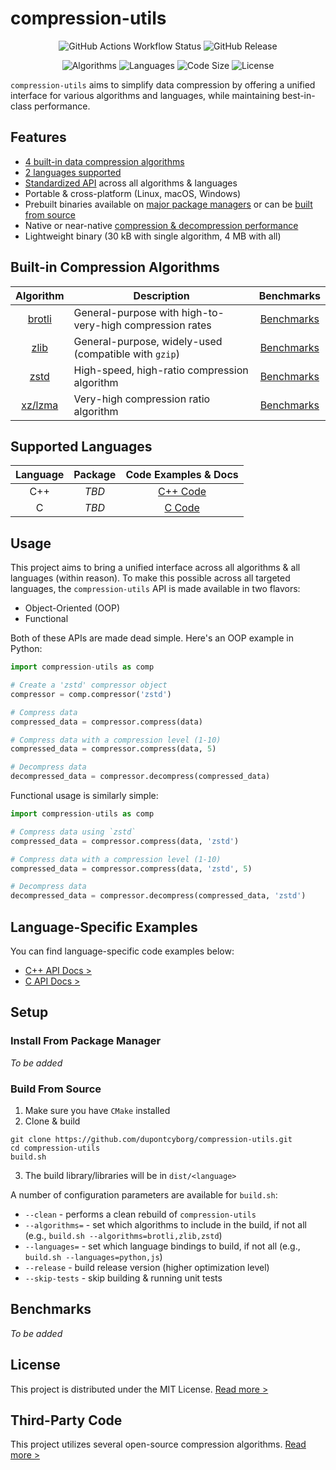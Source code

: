 # compression-utils

<p align="center">
  <img src="https://img.shields.io/github/actions/workflow/status/dupontcyborg/compression-utils/build_and_test.yml" alt="GitHub Actions Workflow Status"/>
  <img src="https://img.shields.io/github/v/release/dupontcyborg/compression-utils" alt="GitHub Release"/>
</p>
<p align="center">
  <img src="https://img.shields.io/badge/algorithms-4-green?style=flat" alt="Algorithms"/>
  <img src="https://img.shields.io/badge/languages-2-yellow?style=flat" alt="Languages"/>
  <img src="https://img.shields.io/github/languages/code-size/dupontcyborg/compression-utils" alt="Code Size"/>
  <img src="https://img.shields.io/github/license/dupontcyborg/compression-utils" alt="License"/>
</p>

`compression-utils` aims to simplify data compression by offering a unified interface for various algorithms and languages, while maintaining best-in-class performance. 

## Features

- [4 built-in data compression algorithms](#built-in-compression-algorithms)
- [2 languages supported](#supported-languages)
- [Standardized API](#usage) across all algorithms & languages
- Portable & cross-platform (Linux, macOS, Windows)
- Prebuilt binaries available on [major package managers](#supported-languages) or can be [built from source](#build-from-source)
- Native or near-native [compression & decompression performance](#benchmarks)
- Lightweight binary (30 kB with single algorithm, 4 MB with all)

## Built-in Compression Algorithms

| Algorithm | Description | Benchmarks |
|:---:|---|:---:|
| [brotli](https://github.com/google/brotli.git) | General-purpose with high-to-very-high compression rates | [Benchmarks](#benchmarks) |
| [zlib](https://github.com/madler/zlib) | General-purpose, widely-used (compatible with `gzip`) | [Benchmarks](#benchmarks) |
| [zstd](https://github.com/facebook/zstd) | High-speed, high-ratio compression algorithm | [Benchmarks](#benchmarks) |
| [xz/lzma](https://github.com/tukaani-project/xz.git) | Very-high compression ratio algorithm | [Benchmarks](#benchmarks) |

## Supported Languages

| Language | Package | Code Examples & Docs |
|:---:|:---:|:---:|
| C++ | _TBD_ | [C++ Code](bindings/cpp/README.md) |
| C | _TBD_ | [C Code](bindings/c/README.md)

## Usage

This project aims to bring a unified interface across all algorithms & all languages (within reason). To make this possible across all targeted languages, the `compression-utils` API is made available in two flavors:

- Object-Oriented (OOP)
- Functional

Both of these APIs are made dead simple. Here's an OOP example in Python:

```py
import compression-utils as comp

# Create a 'zstd' compressor object
compressor = comp.compressor('zstd')

# Compress data
compressed_data = compressor.compress(data)

# Compress data with a compression level (1-10)
compressed_data = compressor.compress(data, 5)

# Decompress data
decompressed_data = compressor.decompress(compressed_data)
```

Functional usage is similarly simple:

```py
import compression-utils as comp

# Compress data using `zstd`
compressed_data = compressor.compress(data, 'zstd')

# Compress data with a compression level (1-10)
compressed_data = compressor.compress(data, 'zstd', 5)

# Decompress data
decompressed_data = compressor.decompress(compressed_data, 'zstd')
```

## Language-Specific Examples

You can find language-specific code examples below:

- [C++ API Docs >](bindings/cpp/README.md)
- [C API Docs >](bindings/c/README.md)

## Setup

### Install From Package Manager

_To be added_

### Build From Source

1. Make sure you have `CMake` installed
2. Clone & build

```
git clone https://github.com/dupontcyborg/compression-utils.git
cd compression-utils
build.sh
```

3. The build library/libraries will be in `dist/<language>`

A number of configuration parameters are available for `build.sh`:

- `--clean` - performs a clean rebuild of `compression-utils`
- `--algorithms=` - set which algorithms to include in the build, if not all (e.g., `build.sh --algorithms=brotli,zlib,zstd`)
- `--languages=` - set which language bindings to build, if not all (e.g., `build.sh --languages=python,js`)
- `--release` - build release version (higher optimization level)
- `--skip-tests` - skip building & running unit tests

## Benchmarks

_To be added_

## License

This project is distributed under the MIT License. [Read more >](LICENSE)

## Third-Party Code

This project utilizes several open-source compression algorithms. [Read more >](ACKNOWLEDGMENTS.md)